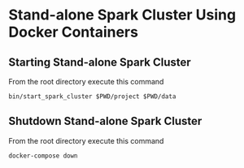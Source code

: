 # Stand-alone Spark Cluster Using Docker Containers


## Starting Stand-alone Spark Cluster
From the root directory execute this command
```
bin/start_spark_cluster $PWD/project $PWD/data
```


## Shutdown Stand-alone Spark Cluster
From the root directory execute this command
```
docker-compose down
```